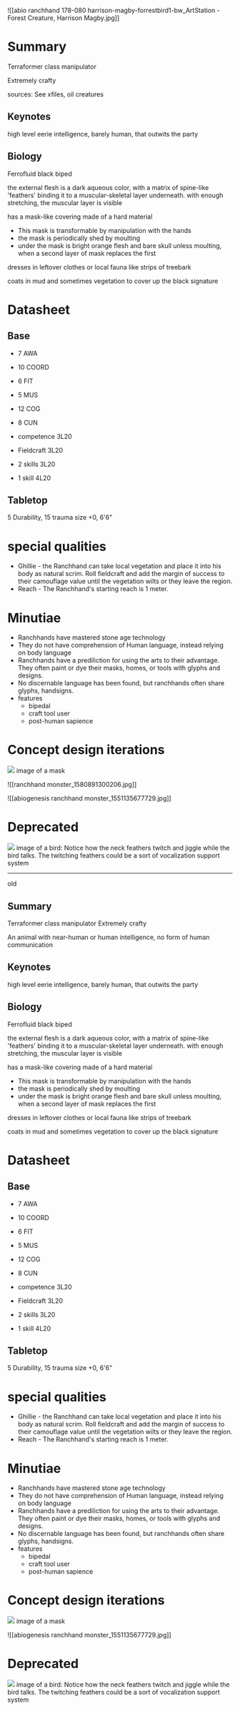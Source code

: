 
![[abio ranchhand 178-080 harrison-magby-forrestbird1-bw_ArtStation - Forest Creature, Harrison Magby.jpg]]
# Summary
 Terraformer class manipulator
 
  Extremely crafty
  
sources: See xfiles, oil creatures
## Keynotes
high level eerie intelligence, barely human, that outwits the party
## Biology
Ferrofluid black biped

the external flesh is a dark aqueous color, with a matrix of spine-like 'feathers' binding it to a muscular-skeletal layer underneath. with enough stretching, the muscular layer is visible

has a mask-like covering made of a hard material
- This mask is transformable by manipulation with the hands
- the mask is periodically shed by moulting
- under the mask is bright orange flesh and bare skull unless moulting, when a second layer of mask replaces the first

dresses in leftover clothes or local fauna like strips of treebark

coats in mud and sometimes vegetation to cover up the black signature

# Datasheet
## Base
- 7 AWA
- 10 COORD
- 6 FIT
- 5 MUS
- 12 COG
- 8 CUN

- competence 3L20
- Fieldcraft 3L20
- 2 skills 3L20
- 1 skill 4L20
## Tabletop
5 Durability, 15 trauma
size +0, 6'6"
# special qualities
- Ghillie - the Ranchhand can take local vegetation and place it into his body as natural scrim. Roll fieldcraft and add the margin of success to their camouflage value until the vegetation wilts or they leave the region.
- Reach - The Ranchhand's starting reach is 1 meter.
# Minutiae
- Ranchhands have mastered stone age technology
- They do not have comprehension of Human language, instead relying on body language
- Ranchhands have a prediliction for using the arts to their advantage. They often paint or dye their masks, homes, or tools with glyphs and designs.
- No discernable language has been found, but ranchhands often share glyphs, handsigns.
- features
	- bipedal
	- craft tool user
	- post-human sapience
# Concept design iterations


![](https://twitter.com/saintsart_/status/1549499317387493376?s=20&t=wzV-EsuZJx9-U6ICaFYNvg)
image of a mask

![[ranchhand monster_1580891300206.jpg]]

![[abiogenesis ranchhand monster_1551135677729.jpg]]
# Deprecated
![](https://www.youtube.com/watch?v=i7izraterXQ)
image of a bird: Notice how the neck feathers twitch and jiggle while the bird talks. The twitching feathers could be a sort of vocalization support system

---
old


## Summary
 Terraformer class manipulator
  Extremely crafty
  
An animal with near-human or human intelligence, no form of human communication
## Keynotes
high level eerie intelligence, barely human, that outwits the party
## Biology 
Ferrofluid black biped

the external flesh is a dark aqueous color, with a matrix of spine-like 'feathers' binding it to a muscular-skeletal layer underneath. with enough stretching, the muscular layer is visible

has a mask-like covering made of a hard material
- This mask is transformable by manipulation with the hands
- the mask is periodically shed by moulting
- under the mask is bright orange flesh and bare skull unless moulting, when a second layer of mask replaces the first

dresses in leftover clothes or local fauna like strips of treebark

coats in mud and sometimes vegetation to cover up the black signature

# Datasheet
## Base
- 7 AWA
- 10 COORD
- 6 FIT
- 5 MUS
- 12 COG
- 8 CUN

- competence 3L20
- Fieldcraft 3L20
- 2 skills 3L20
- 1 skill 4L20
## Tabletop
5 Durability, 15 trauma
size +0, 6'6"
# special qualities
- Ghillie - the Ranchhand can take local vegetation and place it into his body as natural scrim. Roll fieldcraft and add the margin of success to their camouflage value until the vegetation wilts or they leave the region.
- Reach - The Ranchhand's starting reach is 1 meter.
# Minutiae
- Ranchhands have mastered stone age technology
- They do not have comprehension of Human language, instead relying on body language
- Ranchhands have a prediliction for using the arts to their advantage. They often paint or dye their masks, homes, or tools with glyphs and designs.
- No discernable language has been found, but ranchhands often share glyphs, handsigns.
- features
	- bipedal
	- craft tool user
	- post-human sapience
# Concept design iterations


![](https://twitter.com/saintsart_/status/1549499317387493376?s=20&t=wzV-EsuZJx9-U6ICaFYNvg)
image of a mask

![[abiogenesis ranchhand monster_1551135677729.jpg]]
# Deprecated
![](https://www.youtube.com/watch?v=i7izraterXQ)
image of a bird: Notice how the neck feathers twitch and jiggle while the bird talks. The twitching feathers could be a sort of vocalization support system
